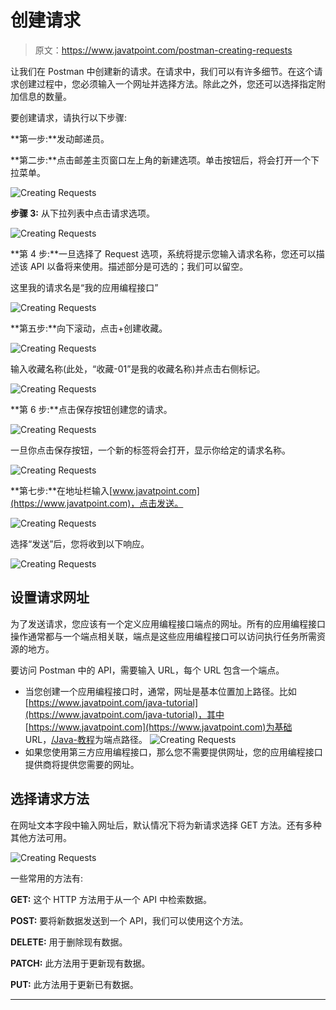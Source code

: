 # 创建请求

> 原文：<https://www.javatpoint.com/postman-creating-requests>

让我们在 Postman 中创建新的请求。在请求中，我们可以有许多细节。在这个请求创建过程中，您必须输入一个网址并选择方法。除此之外，您还可以选择指定附加信息的数量。

要创建请求，请执行以下步骤:

**第一步:**发动邮递员。

**第二步:**点击邮差主页窗口左上角的新建选项。单击按钮后，将会打开一个下拉菜单。

![Creating Requests](img/a009faf110b1534ba67f34ec28c8224b.png)

**步骤 3:** 从下拉列表中点击请求选项。

![Creating Requests](img/179ddb666107692a9c961e4bf7f9555b.png)

**第 4 步:**一旦选择了 Request 选项，系统将提示您输入请求名称，您还可以描述该 API 以备将来使用。描述部分是可选的；我们可以留空。

这里我的请求名是“我的应用编程接口”

![Creating Requests](img/c676f76100f19bdf57e9a4de2bea735a.png)

**第五步:**向下滚动，点击+创建收藏。

![Creating Requests](img/7b85c306accfe41da4eddcfef0d9565c.png)

输入收藏名称(此处，“收藏-01”是我的收藏名称)并点击右侧标记。

![Creating Requests](img/191dc6be4fd820bad1a2dba148726100.png)

**第 6 步:**点击保存按钮创建您的请求。

![Creating Requests](img/f3571ea23d340c9b5fab4d2436ae2266.png)

一旦你点击保存按钮，一个新的标签将会打开，显示你给定的请求名称。

![Creating Requests](img/183cd2955916c1d60c051b7134b6783d.png)

**第七步:**在地址栏输入[www.javatpoint.com](https://www.javatpoint.com)，点击发送。

![Creating Requests](img/f55b85443193afc0aa8492579428c99e.png)

选择“发送”后，您将收到以下响应。

![Creating Requests](img/9236d876c4583ab0fe4c6174493e8ce8.png)

## 设置请求网址

为了发送请求，您应该有一个定义应用编程接口端点的网址。所有的应用编程接口操作通常都与一个端点相关联，端点是这些应用编程接口可以访问执行任务所需资源的地方。

要访问 Postman 中的 API，需要输入 URL，每个 URL 包含一个端点。

*   当您创建一个应用编程接口时，通常，网址是基本位置加上路径。比如[https://www.javatpoint.com/java-tutorial](https://www.javatpoint.com/java-tutorial)，其中[https://www.javatpoint.com](https://www.javatpoint.com)为基础 URL，[/Java-教程](https://www.javatpoint.com/java-tutorial)为端点路径。
    ![Creating Requests](img/32571a2e0b2adb4ca4196a047a61ea87.png)
*   如果您使用第三方应用编程接口，那么您不需要提供网址，您的应用编程接口提供商将提供您需要的网址。

## 选择请求方法

在网址文本字段中输入网址后，默认情况下将为新请求选择 GET 方法。还有多种其他方法可用。

![Creating Requests](img/132f7efeb6ea3f0242d25a469450d31b.png)

一些常用的方法有:

**GET:** 这个 HTTP 方法用于从一个 API 中检索数据。

**POST:** 要将新数据发送到一个 API，我们可以使用这个方法。

**DELETE:** 用于删除现有数据。

**PATCH:** 此方法用于更新现有数据。

**PUT:** 此方法用于更新已有数据。

* * *